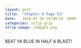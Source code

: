 ```yaml
---
layout: post
title:  "Chapter 8 Page 53"
date:   2016-07-18 19:00:53 -0400
categories: strip grip
strip-image: ch8pg53.png
---
```

BEAT YA BLUE IN HALF A BLAST!  
